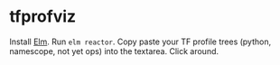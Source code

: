 # tfprofviz

Install [Elm](http://elm-lang.org/). Run `elm reactor`. Copy paste your TF profile trees (python, namescope, not yet ops) into the textarea. Click around.
